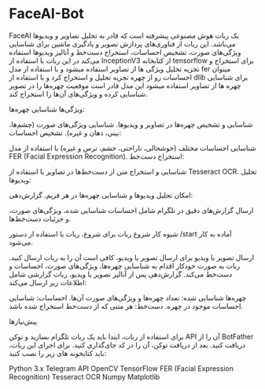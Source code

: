 # FaceAI-Bot

FaceAI یک ربات هوش مصنوعی پیشرفته است که قادر به تحلیل تصاویر و ویدیوها می‌باشد. این ربات از فناوری‌های پردازش تصویر و یادگیری ماشین برای شناسایی ویژگی‌های صورت، تشخیص احساسات، استخراج دست‌خط و آنالیز ویدیوها استفاده می‌کند
در این ربات با استفاده از InceptionV3 از کتابخانه tensorflow برای استخراج و تجزیه تحلیل ویژگی ها از تصاویر استفاده میشود و با استفاده از مدل fer میتوان  احساسات رو از چهره تجزیه تحلیل و استخراج کرد  و با استفاده از dlib برای شناسایی چهره ها از تصاویر استفاده میشود این مدل قادر است موقعیت چهره‌ها را در تصویر شناسایی کرده و ویژگی‌های آن‌ها را استخراج کند.


ویژگی‌ها
شناسایی چهره‌ها:

شناسایی و تشخیص چهره‌ها در تصاویر و ویدیوها.
شناسایی ویژگی‌های صورت (چشم‌ها، بینی، دهان و غیره).
تشخیص احساسات:

شناسایی احساسات مختلف (خوشحالی، ناراحتی، خشم، ترس و غیره) با استفاده از مدل FER (Facial Expression Recognition).
استخراج دست‌خط:

شناسایی و استخراج متن از دست‌خط‌ها در تصاویر با استفاده از Tesseract OCR.
تحلیل ویدیوها:

امکان تحلیل ویدیوها و شناسایی چهره‌ها در هر فریم.
گزارش‌دهی:

ارسال گزارش‌های دقیق در تلگرام شامل احساسات شناسایی شده، ویژگی‌های صورت، و جزئیات دست‌خط‌ها.

شیوه کار
شروع ربات
برای شروع، ربات با استفاده از دستور /start آماده به کار می‌شود.

ارسال تصویر یا ویدیو
برای ارسال تصویر یا ویدیو، کافی است آن را به ربات ارسال کنید.
ربات به صورت خودکار اقدام به شناسایی چهره‌ها، ویژگی‌های صورت، احساسات و دست‌خط می‌کند.
گزارش‌دهی
پس از آنالیز تصویر یا ویدیو، ربات گزارشی شامل اطلاعات زیر ارسال می‌کند:

چهره‌ها شناسایی شده: تعداد چهره‌ها و ویژگی‌های صورت آن‌ها.
احساسات: شناسایی احساسات موجود در چهره.
دست‌خط: هر متنی که از دست‌خط استخراج شده باشد.

پیش‌نیازها

برای استفاده از ربات، ابتدا باید یک ربات تلگرام بسازید و توکن API آن را از BotFather دریافت کنید.
بعد از دریافت توکن، آن را در کد جای‌گذاری کنید.
برای اجرای این ربات، باید کتابخونه های زیر را نصب کنید:

Python 3.x
Telegram API
OpenCV
TensorFlow
FER (Facial Expression Recognition)
Tesseract OCR
Numpy
Matplotlib



